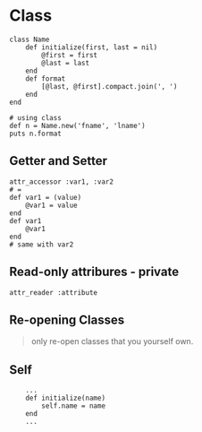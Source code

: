 # Class

```
class Name
	def initialize(first, last = nil)
		@first = first
		@last = last
	end
	def format
		[@last, @first].compact.join(', ')
	end
end

# using class
def n = Name.new('fname', 'lname')
puts n.format

```

## Getter and Setter
```
attr_accessor :var1, :var2
# =
def var1 = (value)
	@var1 = value
end
def var1
	@var1
end
# same with var2
```

## Read-only attribures - private
```
attr_reader :attribute
```

## Re-opening Classes
> only re-open classes that you yourself own.

## Self
```
	...
	def initialize(name)
		self.name = name
	end
	...
```














